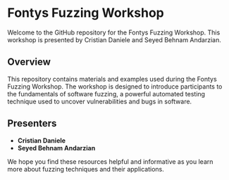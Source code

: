 
# Fontys Fuzzing Workshop

Welcome to the GitHub repository for the Fontys Fuzzing Workshop. This workshop is presented by Cristian Daniele and Seyed Behnam Andarzian.

## Overview

This repository contains materials and examples used during the Fontys Fuzzing Workshop. The workshop is designed to introduce participants to the fundamentals of software fuzzing, a powerful automated testing technique used to uncover vulnerabilities and bugs in software.

## Presenters

- **Cristian Daniele**
- **Seyed Behnam Andarzian**

We hope you find these resources helpful and informative as you learn more about fuzzing techniques and their applications.
